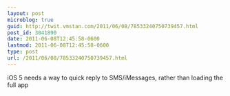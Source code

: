 ```yaml
---
layout: post
microblog: true
guid: http://twit.vmstan.com/2011/06/08/78533240750739457.html
post_id: 3041890
date: 2011-06-08T12:45:58-0600
lastmod: 2011-06-08T12:45:58-0600
type: post
url: /2011/06/08/78533240750739457.html
---
```

iOS 5 needs a way to quick reply to SMS/iMessages, rather than loading the full app
